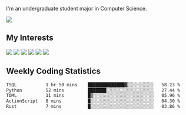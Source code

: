 I'm an undergraduate student major in Computer Science.

![](https://github-readme-stats.vercel.app/api?username=littzhch&theme=radical)

## My Interests

![](https://img.shields.io/badge/Python-3776AB?style=flat&labelColor=FFD43B&logoColor=3776AB&logo=python)
![](https://img.shields.io/badge/C-00599C?style=flat&labelColor=01427d&logoColor=6295cb&logo=c)
![](https://img.shields.io/badge/Rust-ffffff?style=flat&labelColor=ffffff&logoColor=000000&logo=rust)
![](https://img.shields.io/badge/LaTeX-008080?style=flat&labelColor=eeece5&logoColor=008080&logo=latex)
![](https://img.shields.io/badge/OpenGL-5487b2?style=flat&labelColor=ffffff&logoColor=5487b2&logo=opengl)
![](https://img.shields.io/badge/archlinux-1793d1?style=flat&labelColor=333333&logoColor=1793d1&logo=archlinux)

## Weekly Coding Statistics
<!--START_SECTION:waka-->

```txt
TSQL           1 hr 50 mins    ██████████████▓░░░░░░░░░░   58.23 %
Python         52 mins         ███████░░░░░░░░░░░░░░░░░░   27.44 %
TOML           11 mins         █▒░░░░░░░░░░░░░░░░░░░░░░░   05.96 %
ActionScript   8 mins          █░░░░░░░░░░░░░░░░░░░░░░░░   04.30 %
Rust           7 mins          █░░░░░░░░░░░░░░░░░░░░░░░░   03.86 %
```

<!--END_SECTION:waka-->
